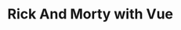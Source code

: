 # Rick And Morty with Vue

<!-- Following the Vue Programming Tutorial by Carlos Córdova Mula at https://www.udemy.com/course/vue-3-composition-api-vuex-api-rest-rick-and-morty/ -->